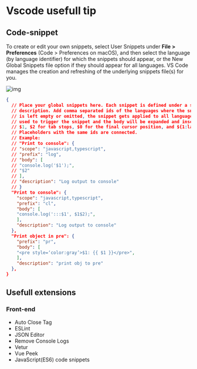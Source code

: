 # Vscode usefull tip

## Code-snippet
To create or edit your own snippets, select User Snippets under **File > Preferences** (Code > Preferences on macOS), and then select the language (by language identifier) for which the snippets should appear, or the New Global Snippets file option if they should appear for all languages. VS Code manages the creation and refreshing of the underlying snippets file(s) for you.

![img](~@pic/img/snippet-dropdown.png)

```json
{
  // Place your global snippets here. Each snippet is defined under a snippet name and has a scope, prefix, body and
  // description. Add comma separated ids of the languages where the snippet is applicable in the scope field. If scope
  // is left empty or omitted, the snippet gets applied to all languages. The prefix is what is
  // used to trigger the snippet and the body will be expanded and inserted. Possible variables are:
  // $1, $2 for tab stops, $0 for the final cursor position, and ${1:label}, ${2:another} for placeholders.
  // Placeholders with the same ids are connected.
  // Example:
  // "Print to console": {
  // "scope": "javascript,typescript",
  // "prefix": "log",
  // "body": [
  // "console.log('$1');",
  // "$2"
  // ],
  // "description": "Log output to console"
  // }
  "Print to console": {
    "scope": "javascript,typescript",
    "prefix": "cl",
    "body": [
    "console.log(':::$1', $1$2);",
    ],
    "description": "Log output to console"
  },
  "Print object in pre": {
    "prefix": "pr",
    "body": [
    "<pre style=‘color:gray’>$1: {{ $1 }}</pre>",
    ],
    "description": "print obj to pre"
  },
}
```
## Usefull extensions

### Front-end

- Auto Close Tag
- ESLint
- JSON Editor
- Remove Console Logs
- Vetur
- Vue Peek
- JavaScript(ES6) code snippets